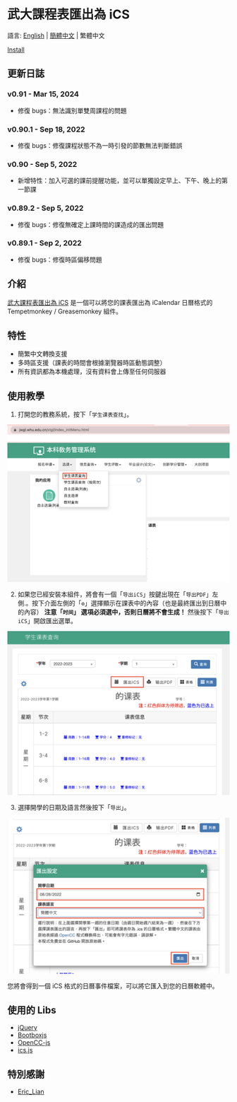# 武大課程表匯出為 iCS

語言: [English](README.md) | [簡體中文](README-SC.md) | 繁體中文

[Install](https://greasyfork.org/en/scripts/450318-whu-schedule-export-as-ics-calendar)

## 更新日誌
### v0.91 - Mar 15, 2024
- 修復 bugs：無法識別單雙周課程的問題

### v0.90.1 - Sep 18, 2022
- 修復 bugs：修復課程狀態不為一時引發的節數無法判斷錯誤

### v0.90 - Sep 5, 2022
- 新增特性：加入可選的課前提醒功能，並可以單獨設定早上、下午、晚上的第一節課

### v0.89.2 - Sep 5, 2022
- 修復 bugs：修復無確定上課時間的課造成的匯出問題

### v0.89.1 - Sep 2, 2022
- 修復 bugs：修復時區偏移問題

## 介紹

[武大課程表匯出為 iCS](#) 是一個可以將您的課表匯出為 iCalendar 日曆格式的 Tempetmonkey / Greasemonkey 組件。

## 特性

- 簡繁中文轉換支援
- 多時區支援（課表的時間會根據瀏覽器時區動態調整） 
- 所有資訊都為本機處理，沒有資料會上傳至任何伺服器

## 使用教學

1. 打開您的教務系統，按下「```学生课表查找```」。 

![](res/main_menu.png)

2. 如果您已經安裝本組件，將會有一個「```导出iCS```」按鍵出現在「```导出PDF```」左側.。按下介面左側的「```⚙```」選擇顯示在課表中的內容（也是最終匯出到日曆中的內容） **注意「```时间```」 選項必須選中，否則日曆將不會生成！** 然後按下「```导出iCS```」開啟匯出選單。

![](res/step1.png)

3. 選擇開學的日期及語言然後按下「```导出```」。

![](res/step2.png)

您將會得到一個 iCS 格式的日曆事件檔案，可以將它匯入到您的日曆軟體中。

## 使用的 Libs

- [jQuery](https://jquery.com/)
- [Bootboxjs](http://bootboxjs.com/)
- [OpenCC-js](https://github.com/nk2028/opencc-js)
- [ics.js](https://github.com/nwcell/ics.js)
  
## 特別感謝

- [Eric_Lian](https://github.com/ExerciseBook)